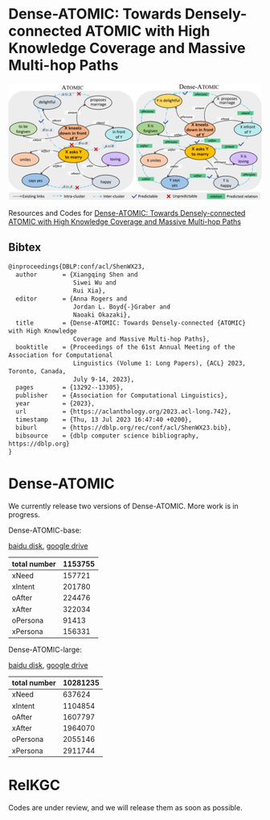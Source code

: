 # Dense-ATOMIC: Towards Densely-connected ATOMIC with High Knowledge Coverage and Massive Multi-hop Paths

![avatar](./img/figure.png)

Resources and Codes for [Dense-ATOMIC: Towards Densely-connected ATOMIC with High Knowledge Coverage and Massive Multi-hop Paths](https://aclanthology.org/2023.acl-long.742.pdf)

## Bibtex

```
@inproceedings{DBLP:conf/acl/ShenWX23,
  author       = {Xiangqing Shen and
                  Siwei Wu and
                  Rui Xia},
  editor       = {Anna Rogers and
                  Jordan L. Boyd{-}Graber and
                  Naoaki Okazaki},
  title        = {Dense-ATOMIC: Towards Densely-connected {ATOMIC} with High Knowledge
                  Coverage and Massive Multi-hop Paths},
  booktitle    = {Proceedings of the 61st Annual Meeting of the Association for Computational
                  Linguistics (Volume 1: Long Papers), {ACL} 2023, Toronto, Canada,
                  July 9-14, 2023},
  pages        = {13292--13305},
  publisher    = {Association for Computational Linguistics},
  year         = {2023},
  url          = {https://aclanthology.org/2023.acl-long.742},
  timestamp    = {Thu, 13 Jul 2023 16:47:40 +0200},
  biburl       = {https://dblp.org/rec/conf/acl/ShenWX23.bib},
  bibsource    = {dblp computer science bibliography, https://dblp.org}
}
```

<h1> Dense-ATOMIC </h1>

We currently release two versions of Dense-ATOMIC. More work is in progress.

Dense-ATOMIC-base:

[baidu disk](https://pan.baidu.com/s/1zQsX26MHTp3Hcxac5czsJw?pwd=nkbo  ), [google drive](https://drive.google.com/file/d/1yET0FAEej6LQtwBVVYR8nEgvFKn3xWUv/view?usp=drive_link )

| total number | 1153755 |
| ------------ | ------- |
| xNeed        | 157721  |
| xIntent      | 201780  |
| oAfter       | 224476  |
| xAfter       | 322034  |
| oPersona     | 91413   |
| xPersona     | 156331  |

Dense-ATOMIC-large:

[baidu disk](https://pan.baidu.com/s/1G3Lngc-J526Bishl5a-WYA?pwd=ld8x ), [google drive]()

| total number | 10281235 |
| ------------ | -------- |
| xNeed        | 637624   |
| xIntent      | 1104854  |
| oAfter       | 1607797  |
| xAfter       | 1964070  |
| oPersona     | 2055146  |
| xPersona     | 2911744  |

<h1>RelKGC</h1>

Codes are under review, and we will release them as soon as possible.